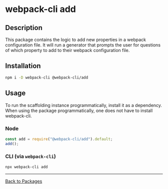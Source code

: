 # webpack-cli add

## Description

This package contains the logic to add new properties in a webpack configuration file. It will run a generator that prompts the user for questions of which property to add to their webpack configuration file.

## Installation

```bash
npm i -D webpack-cli @webpack-cli/add
```

## Usage

To run the scaffolding instance programmatically, install it as a dependency. When using the package programmatically, one does not have to install webpack-cli.

### Node
```js
const add = require("@webpack-cli/add").default;
add();
```

### CLI (via `webpack-cli`)
```bash
npx webpack-cli add
```
---
[Back to Packages](https://github.com/webpack/webpack-cli/tree/master/packages)
